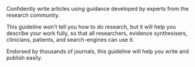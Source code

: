 Confidently write articles using guidance developed by experts from the research community.

This guideline won't tell you how to _do_ research, but it will help you describe your work fully, so that all researchers, evidence synthesisers, clinicians, patients, and search-engines can use it.

Endorsed by thousands of journals, this guideline will help you write and publish easily.
